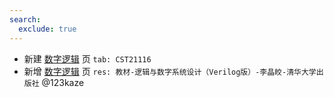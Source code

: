 ```yaml
---
search:
  exclude: true
---
```


- 新建 [数字逻辑](../../../../course/数字逻辑.md) 页 `tab: CST21116`
- 新增 [数字逻辑](../../../../course/数字逻辑.md) 页 `res: 教材-逻辑与数字系统设计（Verilog版）-李晶皎-清华大学出版社` @123kaze
